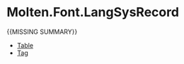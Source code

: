 ﻿  
# Molten.Font.LangSysRecord
{{MISSING SUMMARY}}
  
*  [Table](docs/Molten.Font/Molten/Font/LangSysRecord/Table.md)  
*  [Tag](docs/Molten.Font/Molten/Font/LangSysRecord/Tag.md)